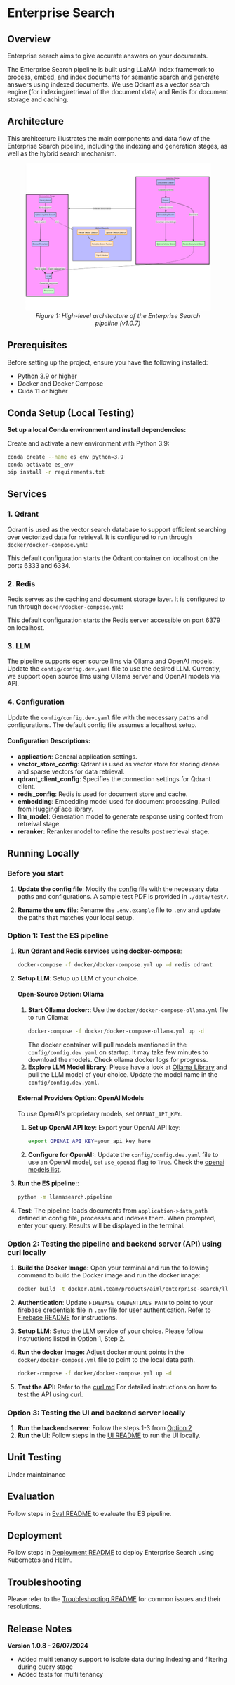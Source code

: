 # Enterprise Search

## Overview

Enterprise search aims to give accurate answers on your documents.

The Enterprise Search pipeline is built using LLaMA index framework to process, embed, and index documents for semantic search and generate answers using indexed documents. We use Qdrant as a vector search engine (for indexing/retrieval of the document data) and Redis for document storage and caching.

## Architecture

This architecture illustrates the main components and data flow of the Enterprise Search pipeline, including the indexing and generation stages, as well as the hybrid search mechanism.

<div align="center">
  <figure>
    <img src="assets/pipeline.png" alt="Enterprise Search Pipeline Architecture - 1.0.7" />
    <figcaption><i>Figure 1: High-level architecture of the Enterprise Search pipeline (v1.0.7)</i></figcaption>
  </figure>
</div>

## Prerequisites

Before setting up the project, ensure you have the following installed:
- Python 3.9 or higher
- Docker and Docker Compose
- Cuda 11 or higher


## Conda Setup (Local Testing)

**Set up a local Conda environment and install dependencies:**

Create and activate a new environment with Python 3.9:
```bash
conda create --name es_env python=3.9
conda activate es_env
pip install -r requirements.txt
```

## Services

### 1. Qdrant

Qdrant is used as the vector search database to support efficient searching over vectorized data for retrieval. It is configured to run through `docker/docker-compose.yml`:

This default configuration starts the Qdrant container on localhost on the ports 6333 and 6334.

### 2. Redis

Redis serves as the caching and document storage layer. It is configured to run through `docker/docker-compose.yml`:

This default configuration starts the Redis server accessible on port 6379 on localhost.

### 3. LLM

The pipeline supports open source llms via Ollama and OpenAI models. Update the `config/config.dev.yaml` file to use the desired LLM. Currently, we support open source llms using Ollama server and OpenAI models via API.


### 4. Configuration

Update the `config/config.dev.yaml` file with the necessary paths and configurations. The default config file assumes a localhost setup.

#### Configuration Descriptions:
- **application**: General application settings.
- **vector_store_config**: Qdrant is used as vector store for storing dense and sparse vectors for data retrieval.
- **qdrant_client_config**: Specifies the connection settings for Qdrant client.
- **redis_config**: Redis is used for document store and cache.
- **embedding**: Embedding model used for document processing. Pulled from HuggingFace library.
- **llm_model**: Generation model to generate response using context from retreival stage.
- **reranker**: Reranker model to refine the results post retrieval stage.

## Running Locally

### Before you start

1. **Update the config file**: Modify the [config](config/config.dev.yaml) file with the necessary data paths and configurations. A sample test PDF is provided in `./data/test/`.

2. **Rename the env file**: Rename the `.env.example` file to `.env` and update the paths that matches your local setup.

### Option 1: Test the ES pipeline

1. **Run Qdrant and Redis services using docker-compose**: 
   ```bash
   docker-compose -f docker/docker-compose.yml up -d redis qdrant
   ```

2. **Setup LLM**: Setup up LLM of your choice.

   #### Open-Source Option: Ollama

   1. **Start Ollama docker:**: Use the `docker/docker-compose-ollama.yml` file to run Ollama:
      ```bash
      docker-compose -f docker/docker-compose-ollama.yml up -d
      ```
      The docker container will pull models mentioned in the `config/config.dev.yaml` on startup. It may take few minutes to download the models. Check ollama docker logs for progress.
   2. **Explore LLM Model library**: Please have a look at [Ollama Library](https://ollama.com/library) and pull the LLM model of your choice. Update the model name in the `config/config.dev.yaml`.

   #### External Providers Option: OpenAI Models

   To use OpenAI's proprietary models, set `OPENAI_API_KEY`.

   1. **Set up OpenAI API key**: Export your OpenAI API key:
      ```bash
      export OPENAI_API_KEY=your_api_key_here
      ```
   2. **Configure for OpenAI:**: Update the `config/config.dev.yaml` file to use an OpenAI model, set `use_openai` flag to `True`. Check the [openai models list](https://platform.openai.com/docs/models).

3. **Run the ES pipeline:**:
   ```bash
   python -m llamasearch.pipeline
   ```
4. **Test**: The pipeline loads documents from `application->data_path` defined in config file, processes and indexes them. When prompted, enter your query. Results will be displayed in the terminal.

### Option 2: Testing the pipeline and backend server (API) using curl locally 

1. **Build the Docker Image:**
   Open your terminal and run the following command to build the Docker image and run the docker image:
   ```bash
   docker build -t docker.aiml.team/products/aiml/enterprise-search/llamasearch:latest -f docker/Dockerfile .
   ```

2. **Authentication**:  Update `FIREBASE_CREDENTIALS_PATH` to point to your firebase credentials file in `.env` file for user authentication. Refer to [Firebase README](docs/firebase.md) for instructions.

3. **Setup LLM**: Setup the LLM service of your choice. Please follow instructions listed in Option 1, Step 2.

4. **Run the docker image:**
   Adjust docker mount points in the `docker/docker-compose.yml` file to point to the local data path.
   ```bash
   docker-compose -f docker/docker-compose.yml up -d
   ```

5. **Test the API:**
Refer to the [curl.md](docs/curl.md) For detailed instructions on how to test the API using curl.

### Option 3: Testing the UI and backend server locally

1. **Run the backend server**: Follow the steps 1-3 from [Option 2](#option-2-testing-the-backend-server-api-using-curl-locally)
2. **Run the UI**: Follow steps in the [UI README](frontend/README.md) to run the UI locally.

## Unit Testing

Under maintainance

## Evaluation

Follow steps in [Eval README](docs/eval.md) to evaluate the ES pipeline.

## Deployment

Follow steps in [Deployment README](k8s/README.md) to deploy Enterprise Search using Kubernetes and Helm.

## Troubleshooting

Please refer to the [Troubleshooting README](docs/troubleshooting.md) for common issues and their resolutions.

## Release Notes

**Version 1.0.8 - 26/07/2024**
- Added multi tenancy support to isolate data during indexing and filtering during query stage
- Added tests for multi tenancy